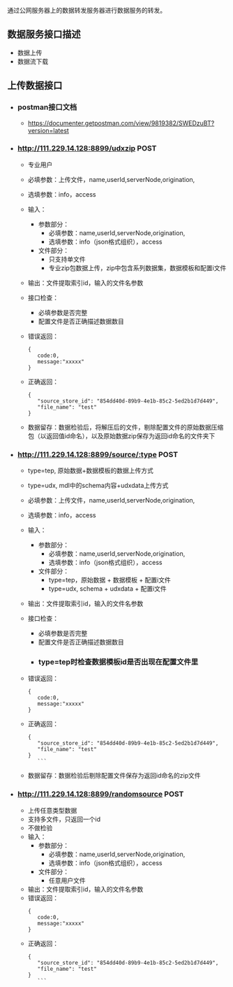 通过公网服务器上的数据转发服务器进行数据服务的转发。

##  数据服务接口描述
- 数据上传
- 数据流下载


## 上传数据接口

- ### postman接口文档
  - https://documenter.getpostman.com/view/9819382/SWEDzuBT?version=latest
- ### http://111.229.14.128:8899/udxzip POST
  - 专业用户
  - 必填参数：上传文件，name,userId,serverNode,origination,
  - 选填参数：info，access
  
  - 输入：
    - 参数部分：
      - 必填参数：name,userId,serverNode,origination,
      - 选填参数：info（json格式组织），access
    - 文件部分：
      - 只支持单文件
      - 专业zip包数据上传，zip中包含系列数据集，数据模板和配置i文件
  - 输出：文件提取索引id，输入的文件名参数
  
  - 接口检查：
    - 必填参数是否完整
    - 配置文件是否正确描述数据数目
  
  - 错误返回：
     ```
    {
        code:0,
        message:"xxxxx"
    }
      ``` 
  - 正确返回：
     ```
    {
        "source_store_id": "854dd40d-89b9-4e1b-85c2-5ed2b1d7d449",
        "file_name": "test"
    }
    ```
  - 数据留存：数据检验后，将解压后的文件，剔除配置文件的原始数据压缩包（以返回值id命名），以及原始数据zip保存为返回id命名的文件夹下
- ### http://111.229.14.128:8899/source/:type POST
  
  - type=tep, 原始数据+数据模板的数据上传方式
  - type=udx, mdl中的schema内容+udxdata上传方式
  
  - 必填参数：上传文件，name,userId,serverNode,origination,
  - 选填参数：info，access

  - 输入：
    - 参数部分：
      - 必填参数：name,userId,serverNode,origination,
      - 选填参数：info（json格式组织），access
    - 文件部分：
      - type=tep，原始数据 + 数据模板 + 配置i文件
      - type=udx, schema + udxdata + 配置i文件
  - 输出：文件提取索引id，输入的文件名参数
  - 接口检查：
  
    - 必填参数是否完整
    - 配置文件是否正确描述数据数目
    - ### type=tep时检查数据模板id是否出现在配置文件里
  
  - 错误返回：
     ```
    {
        code:0,
        message:"xxxxx"
    }
      ``` 
  - 正确返回：
     ```
    {
        "source_store_id": "854dd40d-89b9-4e1b-85c2-5ed2b1d7d449",
        "file_name": "test"
    }
        ```
  - 数据留存：数据检验后剔除配置文件保存为返回id命名的zip文件

- ### http://111.229.14.128:8899/randomsource POST
  
  - 上传任意类型数据
  - 支持多文件，只返回一个id
  - 不做检验
  - 输入：
    - 参数部分：
      - 必填参数：name,userId,serverNode,origination,
      - 选填参数：info（json格式组织），access
    - 文件部分：
      - 任意用户文件
  - 输出：文件提取索引id，输入的文件名参数
  - 错误返回：
     ```
    {
        code:0,
        message:"xxxxx"
    }
      ``` 
  - 正确返回：
     ```
    {
        "source_store_id": "854dd40d-89b9-4e1b-85c2-5ed2b1d7d449",
        "file_name": "test"
    }
        ```

